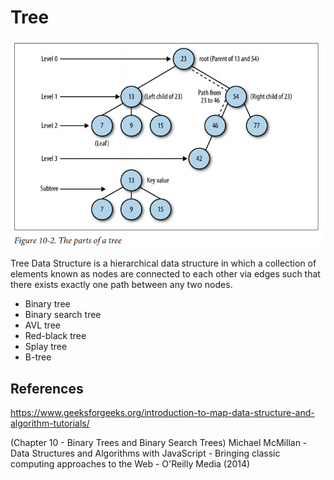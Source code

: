 # Tree

![Alt text](image.png)

Tree Data Structure is a hierarchical data structure in which a collection of elements known as nodes are connected to each other via edges such that there exists exactly one path between any two nodes.

- Binary tree
- Binary search tree
- AVL tree
- Red-black tree
- Splay tree
- B-tree

## References

<https://www.geeksforgeeks.org/introduction-to-map-data-structure-and-algorithm-tutorials/>

(Chapter 10 - Binary Trees and Binary Search Trees) Michael McMillan - Data Structures and Algorithms with JavaScript - Bringing classic computing approaches to the Web - O'Reilly Media (2014)
